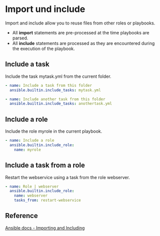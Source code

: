 # Import und include
Import and include allow you to reuse files from other roles or playbooks.

- All **import** statements are pre-processed at the time playbooks are parsed.
- All **include** statements are processed as they are encountered during the execution of the playbook.

## Include a task
Include the task mytask.yml from the current folder.
```yaml title="main.yml"
- name: Include a task from this folder
  ansible.builtin.include_tasks: mytask.yml

- name: Include another task from this folder
  ansible.builtin.include_tasks: anothertask.yml
```

## Include a role
Include the role myrole in the current playbook.
```yaml title="playbook.yml"
- name: Include a role
  ansible.builtin.include_role:
    name: myrole
```

## Include a task from a role
Restart the webservice using a task from the role webserver.
```yaml title="playbook.yml"
- name: Role | webserver
  ansible.builtin.include_role:
    name: webserver
    tasks_from: restart-webservice
```

## Reference
[Ansible docs - Importing and Including](https://docs.ansible.com/ansible/latest/user_guide/playbooks_reuse.html)